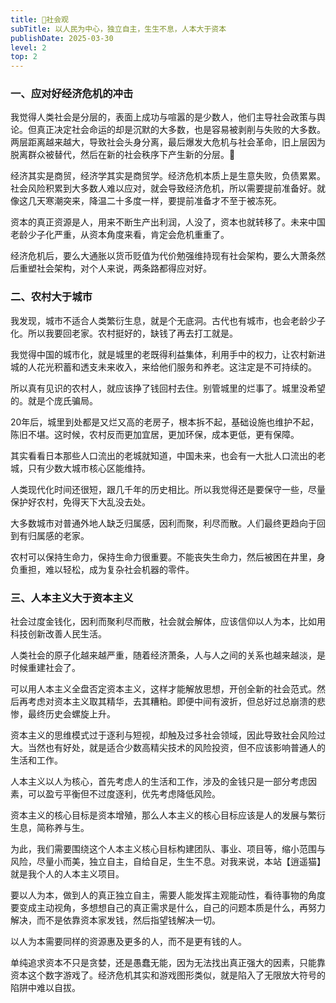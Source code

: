 ```yaml
---
title: 👫社会观
subTitle: 以人民为中心，独立自主，生生不息，人本大于资本
publishDate: 2025-03-30
level: 2
top: 2
---
```


### 一、应对好经济危机的冲击

我觉得人类社会是分层的，表面上成功与喧嚣的是少数人，他们主导社会政策与舆论。但真正决定社会命运的却是沉默的大多数，也是容易被剥削与失败的大多数。两层距离越来越大，导致社会头身分离，最后爆发大危机与社会革命，旧上层因为脱离群众被替代，然后在新的社会秩序下产生新的分层。🤔

经济其实是商贸，经济学其实是商贸学。经济危机本质上是生意失败，负债累累。社会风险积累到大多数人难以应对，就会导致经济危机，所以需要提前准备好。就像这几天寒潮突来，降温二十多度一样，要提前准备才不至于被冻死。

资本的真正资源是人，用来不断生产出利润，人没了，资本也就转移了。未来中国老龄少子化严重，从资本角度来看，肯定会危机重重了。

经济危机后，要么大通胀以货币贬值为代价勉强维持现有社会架构，要么大萧条然后重塑社会架构，对个人来说，两条路都得应对好。

### 二、农村大于城市

我发现，城市不适合人类繁衍生息，就是个无底洞。古代也有城市，也会老龄少子化。所以我要回老家。农村挺好的，缺钱了再去打工就是。

我觉得中国的城市化，就是城里的老既得利益集体，利用手中的权力，让农村新进城的人花光积蓄和透支未来收入，来给他们服务和养老。这注定是不可持续的。

所以真有见识的农村人，就应该挣了钱回村去住。别管城里的烂事了。城里没希望的。就是个庞氏骗局。

20年后，城里到处都是又烂又高的老房子，根本拆不起，基础设施也维护不起，陈旧不堪。这时候，农村反而更加宜居，更加环保，成本更低，更有保障。

其实看看日本那些人口流出的老城就知道，中国未来，也会有一大批人口流出的老城，只有少数大城市核心区能维持。

人类现代化时间还很短，跟几千年的历史相比。所以我觉得还是要保守一些，尽量保护好农村，免得天下大乱没去处。

大多数城市对普通外地人缺乏归属感，因利而聚，利尽而散。人们最终更趋向于回到有归属感的老家。

农村可以保持生命力，保持生命力很重要。不能丧失生命力，然后被困在井里，身负重担，难以轻松，成为复杂社会机器的零件。

### 三、人本主义大于资本主义

社会过度金钱化，因利而聚利尽而散，社会就会解体，应该信仰以人为本，比如用科技创新改善人民生活。

人类社会的原子化越来越严重，随着经济萧条，人与人之间的关系也越来越淡，是时候重建社会了。

可以用人本主义全盘否定资本主义，这样才能解放思想，开创全新的社会范式。然后再考虑对资本主义取其精华，去其糟粕。即便中间有波折，但总好过总崩溃的悲惨，最终历史会螺旋上升。

资本主义的思维模式过于逐利与短视，却触及过多社会领域，因此导致社会风险过大。当然也有好处，就是适合少数高精尖技术的风险投资，但不应该影响普通人的生活和工作。

人本主义以人为核心，首先考虑人的生活和工作，涉及的金钱只是一部分考虑因素，可以盈亏平衡但不过度逐利，优先考虑降低风险。

资本主义的核心目标是资本增殖，那么人本主义的核心目标应该是人的发展与繁衍生息，简称养与生。

为此，我们需要围绕这个人本主义核心目标构建团队、事业、项目等，缩小范围与风险，尽量小而美，独立自主，自给自足，生生不息。对我来说，本站【逍遥猫】就是我个人的人本主义项目。

要以人为本，做到人的真正独立自主，需要人能发挥主观能动性，看待事物的角度要变成主动视角，多想想自己的真正需求是什么，自己的问题本质是什么，再努力解决，而不是依靠资本家发钱，然后指望钱解决一切。

以人为本需要同样的资源惠及更多的人，而不是更有钱的人。

单纯追求资本不只是贪婪，还是愚蠢无能，因为无法找出真正强大的因素，只能靠资本这个数字游戏了。经济危机其实和游戏图形类似，就是陷入了无限放大符号的陷阱中难以自拔。
